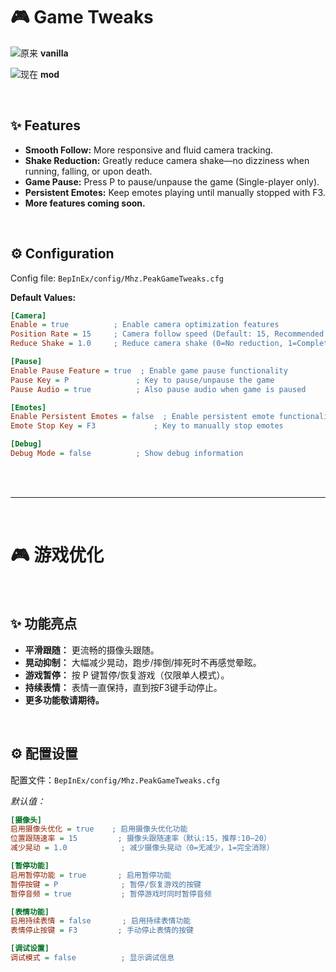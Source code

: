 # 🎮 Game Tweaks

![原来](https://i.imgur.com/gnhUkLH.gif "以前")
**vanilla**
<br>

![现在](https://i.imgur.com/TVL0pOk.gif "当下")
**mod**
<br>

<br>


## ✨ Features

* **Smooth Follow:** More responsive and fluid camera tracking.
* **Shake Reduction:** Greatly reduce camera shake—no dizziness when running, falling, or upon death.
* **Game Pause:** Press P to pause/unpause the game (Single-player only).
* **Persistent Emotes:** Keep emotes playing until manually stopped with F3.
* **More features coming soon.**

<br>

## ⚙️ Configuration

Config file: `BepInEx/config/Mhz.PeakGameTweaks.cfg`
<br>

**Default Values:**
<br>
```ini
[Camera]
Enable = true          ; Enable camera optimization features
Position Rate = 15     ; Camera follow speed (Default: 15, Recommended: 10–20)
Reduce Shake = 1.0     ; Reduce camera shake (0=No reduction, 1=Complete elimination)

[Pause]
Enable Pause Feature = true  ; Enable game pause functionality
Pause Key = P               ; Key to pause/unpause the game
Pause Audio = true          ; Also pause audio when game is paused

[Emotes]
Enable Persistent Emotes = false  ; Enable persistent emote functionality
Emote Stop Key = F3             ; Key to manually stop emotes

[Debug]
Debug Mode = false          ; Show debug information
```

<br>



<br>

---

<br>

# 🎮 游戏优化

<br>

## ✨ 功能亮点

* **平滑跟随：** 更流畅的摄像头跟随。
* **晃动抑制：** 大幅减少晃动，跑步/摔倒/摔死时不再感觉晕眩。
* **游戏暂停：** 按 P 键暂停/恢复游戏（仅限单人模式）。
* **持续表情：** 表情一直保持，直到按F3键手动停止。
* **更多功能敬请期待。**

<br>

## ⚙️ 配置设置

配置文件：`BepInEx/config/Mhz.PeakGameTweaks.cfg`
<br>

*默认值：*
<br>

```ini
[摄像头]
启用摄像头优化 = true    ; 启用摄像头优化功能
位置跟随速率 = 15         ; 摄像头跟随速率（默认:15，推荐:10–20）
减少晃动 = 1.0            ; 减少摄像头晃动（0=无减少，1=完全消除）

[暂停功能]
启用暂停功能 = true       ; 启用暂停功能
暂停按键 = P              ; 暂停/恢复游戏的按键
暂停音频 = true           ; 暂停游戏时同时暂停音频

[表情功能]
启用持续表情 = false       ; 启用持续表情功能
表情停止按键 = F3         ; 手动停止表情的按键

[调试设置]
调试模式 = false          ; 显示调试信息
```

<br>


